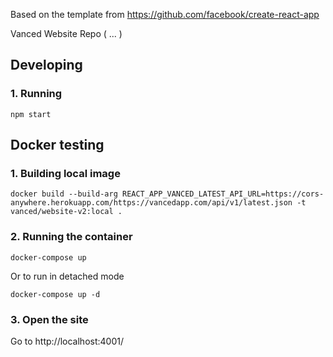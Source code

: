 Based on the template from https://github.com/facebook/create-react-app

Vanced Website Repo ( ... )

## Developing

### 1. Running
```
npm start
```

## Docker testing

### 1. Building local image
```
docker build --build-arg REACT_APP_VANCED_LATEST_API_URL=https://cors-anywhere.herokuapp.com/https://vancedapp.com/api/v1/latest.json -t vanced/website-v2:local .
```

### 2. Running the container
```
docker-compose up
```

Or to run in detached mode

```
docker-compose up -d
```

### 3. Open the site
Go to http://localhost:4001/
